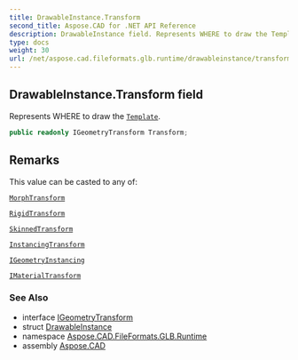 ```yaml
---
title: DrawableInstance.Transform
second_title: Aspose.CAD for .NET API Reference
description: DrawableInstance field. Represents WHERE to draw the Template
type: docs
weight: 30
url: /net/aspose.cad.fileformats.glb.runtime/drawableinstance/transform/
---
```

## DrawableInstance.Transform field

Represents WHERE to draw the [`Template`](../template/).

```csharp
public readonly IGeometryTransform Transform;
```

## Remarks

This value can be casted to any of:

[`MorphTransform`](../../../aspose.cad.fileformats.glb.transforms/morphtransform/)

[`RigidTransform`](../../../aspose.cad.fileformats.glb.transforms/rigidtransform/)

[`SkinnedTransform`](../../../aspose.cad.fileformats.glb.transforms/skinnedtransform/)

[`InstancingTransform`](../../../aspose.cad.fileformats.glb.transforms/instancingtransform/)

[`IGeometryInstancing`](../../../aspose.cad.fileformats.glb.transforms/igeometryinstancing/)

[`IMaterialTransform`](../../../aspose.cad.fileformats.glb.transforms/imaterialtransform/)

### See Also

* interface [IGeometryTransform](../../../aspose.cad.fileformats.glb.transforms/igeometrytransform/)
* struct [DrawableInstance](../)
* namespace [Aspose.CAD.FileFormats.GLB.Runtime](../../drawableinstance/)
* assembly [Aspose.CAD](../../../)



